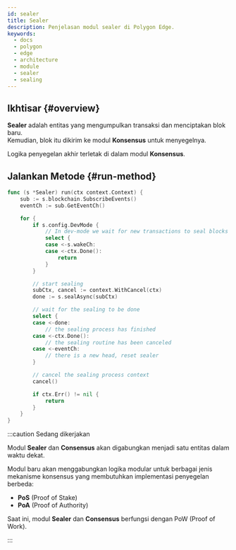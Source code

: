 ```yaml
---
id: sealer
title: Sealer
description: Penjelasan modul sealer di Polygon Edge.
keywords:
  - docs
  - polygon
  - edge
  - architecture
  - module
  - sealer
  - sealing
---
```


## Ikhtisar {#overview}

**Sealer** adalah entitas yang mengumpulkan transaksi dan menciptakan blok baru.<br />
Kemudian, blok itu dikirim ke modul **Konsensus** untuk menyegelnya.

Logika penyegelan akhir terletak di dalam modul **Konsensus**.

## Jalankan Metode {#run-method}

````go title="sealer/sealer.go"
func (s *Sealer) run(ctx context.Context) {
	sub := s.blockchain.SubscribeEvents()
	eventCh := sub.GetEventCh()

	for {
		if s.config.DevMode {
			// In dev-mode we wait for new transactions to seal blocks
			select {
			case <-s.wakeCh:
			case <-ctx.Done():
				return
			}
		}

		// start sealing
		subCtx, cancel := context.WithCancel(ctx)
		done := s.sealAsync(subCtx)

		// wait for the sealing to be done
		select {
		case <-done:
			// the sealing process has finished
		case <-ctx.Done():
			// the sealing routine has been canceled
		case <-eventCh:
			// there is a new head, reset sealer
		}

		// cancel the sealing process context
		cancel()

		if ctx.Err() != nil {
			return
		}
	}
}
````

:::caution Sedang dikerjakan

Modul **Sealer** dan **Consensus** akan digabungkan menjadi satu entitas dalam waktu dekat.

Modul baru akan menggabungkan logika modular untuk berbagai jenis mekanisme konsensus yang membutuhkan implementasi penyegelan berbeda:
* **PoS** (Proof of Stake)
* **PoA** (Proof of Authority)

Saat ini, modul **Sealer** dan **Consensus** berfungsi dengan PoW (Proof of Work).

:::